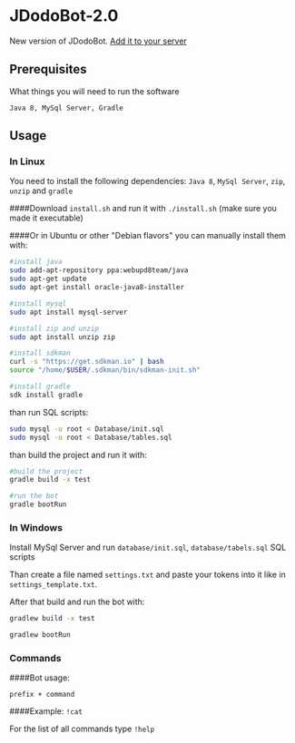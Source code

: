 # JDodoBot-2.0

New version of JDodoBot. [Add it to your server](https://discordapp.com/oauth2/authorize?client_id=277458741052571648&scope=bot&permissions=2146958591)

## Prerequisites

What things you will need to run the software

```
Java 8, MySql Server, Gradle
```

## Usage

### In Linux
You need to install the following dependencies:
`Java 8`, `MySql Server`, `zip`, `unzip` and `gradle`  

####Download `install.sh` and run it with `./install.sh` (make sure you made it executable)

####Or in Ubuntu or other "Debian flavors" you can manually install them with:
```bash
#install java
sudo add-apt-repository ppa:webupd8team/java
sudo apt-get update
sudo apt-get install oracle-java8-installer

#install mysql
sudo apt install mysql-server

#install zip and unzip
sudo apt install unzip zip

#install sdkman
curl -s "https://get.sdkman.io" | bash
source "/home/$USER/.sdkman/bin/sdkman-init.sh" 

#install gradle
sdk install gradle
```

than run SQL scripts:
```bash
sudo mysql -u root < Database/init.sql
sudo mysql -u root < Database/tables.sql
```

than build the project and run it with:
```bash
#build the project
gradle build -x test

#run the bot
gradle bootRun
```

### In Windows

Install MySql Server and run `database/init.sql`, `database/tabels.sql` SQL scripts

Than create a file named ```settings.txt``` and paste your tokens into it like in `settings_template.txt`.

After that build and run the bot with:
```bash
gradlew build -x test

gradlew bootRun
``` 

### Commands

####Bot usage:
```
prefix + command
```

####Example: `!cat`

For the list of all commands type `!help`


